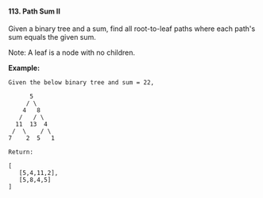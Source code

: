 #### 113. Path Sum II

Given a binary tree and a sum, find all root-to-leaf paths where each path's sum equals the given sum.

Note: A leaf is a node with no children.

**Example:**
```
Given the below binary tree and sum = 22,

      5
     / \
    4   8
   /   / \
  11  13  4
 /  \    / \
7    2  5   1
```
```
Return:

[
   [5,4,11,2],
   [5,8,4,5]
]

```